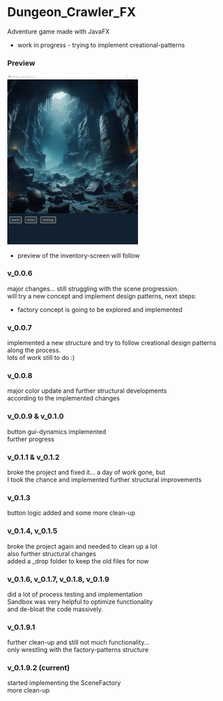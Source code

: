 # Dungeon_Crawler_FX
Adventure game made with JavaFX
- work in progress - trying to implement creational-patterns

### Preview
<img src="images/preview.png" alt="Preview-picture of the main-window" width="300px" height="auto">     

- preview of the inventory-screen will follow

### v_0.0.6
major changes... still struggling with the scene progression.  
will try a new concept and implement design patterns, next steps:
- factory concept is going to be explored and implemented

### v_0.0.7
implemented a new structure and try to follow creational design patterns along the process.   
lots of work still to do :)

### v_0.0.8
major color update and further structural developments  
according to the implemented changes

### v_0.0.9 & v_0.1.0
button gui-dynamics implemented   
further progress

### v_0.1.1 & v_0.1.2
broke the project and fixed it... a day of work gone, but   
I took the chance and implemented further structural improvements

### v_0.1.3
button logic added and some more clean-up

### v_0.1.4, v_0.1.5
broke the project again and needed to clean up a lot   
also further structural changes   
added a _drop folder to keep the old files for now

### v_0.1.6, v_0.1.7, v_0.1.8, v_0.1.9
did a lot of process testing and implementation   
Sandbox was very helpful to optimize functionality   
and de-bloat the code massively.

### v_0.1.9.1
further clean-up and still not much functionality...   
only wrestling with the factory-patterns structure

### v_0.1.9.2 (current)
started implementing the SceneFactory   
more clean-up
  
